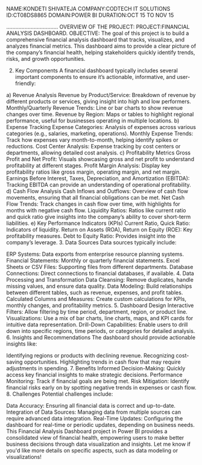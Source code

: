 NAME:KONDETI SHIVATEJA
COMPANY:CODTECH IT SOLUTIONS
ID:CT08DS8865
DOMAIN:POWER BI
DURATION:OCT 15 TO NOV 15

..................................
OVERVIEW OF THE PROJECT:
PROJECT:FINANCIAL ANALYSIS DASHBOARD.
OBJECTIVE:
The goal of this project is to build a comprehensive financial analysis dashboard that tracks, visualizes, and analyzes financial metrics. This dashboard aims to provide a clear picture of the company’s financial health, helping stakeholders quickly identify trends, risks, and growth opportunities.

2. Key Components
A financial dashboard typically includes several important components to ensure it’s actionable, informative, and user-friendly:

a) Revenue Analysis
Revenue by Product/Service: Breakdown of revenue by different products or services, giving insight into high and low performers.
Monthly/Quarterly Revenue Trends: Line or bar charts to show revenue changes over time.
Revenue by Region: Maps or tables to highlight regional performance, useful for businesses operating in multiple locations.
b) Expense Tracking
Expense Categories: Analysis of expenses across various categories (e.g., salaries, marketing, operations).
Monthly Expense Trends: Track how expenses vary month-to-month, helping identify spikes or reductions.
Cost Center Analysis: Expense tracking by cost centers or departments, allowing detailed cost analysis.
c) Profitability Metrics
Gross Profit and Net Profit: Visuals showcasing gross and net profit to understand profitability at different stages.
Profit Margin Analysis: Display key profitability ratios like gross margin, operating margin, and net margin.
Earnings Before Interest, Taxes, Depreciation, and Amortization (EBITDA): Tracking EBITDA can provide an understanding of operational profitability.
d) Cash Flow Analysis
Cash Inflows and Outflows: Overview of cash flow movements, ensuring that all financial obligations can be met.
Net Cash Flow Trends: Track changes in cash flow over time, with highlights for months with negative cash flow.
Liquidity Ratios: Ratios like current ratio and quick ratio give insights into the company’s ability to cover short-term liabilities.
e) Key Performance Indicators (KPIs)
Current Ratio, Quick Ratio: Indicators of liquidity.
Return on Assets (ROA), Return on Equity (ROE): Key profitability measures.
Debt to Equity Ratio: Provides insight into the company’s leverage.
3. Data Sources
Data sources typically include:

ERP Systems: Data exports from enterprise resource planning systems.
Financial Statements: Monthly or quarterly financial statements.
Excel Sheets or CSV Files: Supporting files from different departments.
Database Connections: Direct connections to financial databases, if available.
4. Data Processing and Transformation
Data Cleansing: Remove duplicates, handle missing values, and ensure data quality.
Data Modeling: Build relationships between different tables, such as revenue, expenses, and profit tables.
Calculated Columns and Measures: Create custom calculations for KPIs, monthly changes, and profitability metrics.
5. Dashboard Design
Interactive Filters: Allow filtering by time period, department, region, or product line.
Visualizations: Use a mix of bar charts, line charts, maps, and KPI cards for intuitive data representation.
Drill-Down Capabilities: Enable users to drill down into specific regions, time periods, or categories for detailed analysis.
6. Insights and Recommendations
The dashboard should provide actionable insights like:

Identifying regions or products with declining revenue.
Recognizing cost-saving opportunities.
Highlighting trends in cash flow that may require adjustments in spending.
7. Benefits
Informed Decision-Making: Quickly access key financial insights to make strategic decisions.
Performance Monitoring: Track if financial goals are being met.
Risk Mitigation: Identify financial risks early on by spotting negative trends in expenses or cash flow.
8. Challenges
Potential challenges include:

Data Accuracy: Ensuring all financial data is correct and up-to-date.
Integration of Data Sources: Managing data from multiple sources can require advanced data integration.
Real-Time Updates: Configuring the dashboard for real-time or periodic updates, depending on business needs.
This Financial Analysis Dashboard project in Power BI provides a consolidated view of financial health, empowering users to make better business decisions through data visualization and insights. Let me know if you'd like more details on specific aspects, such as data modeling or visualizations!


